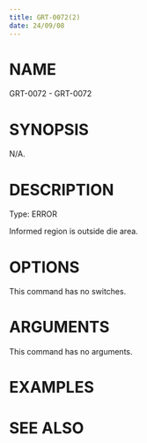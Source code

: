 ```yaml
---
title: GRT-0072(2)
date: 24/09/08
---
```


# NAME

GRT-0072 - GRT-0072

# SYNOPSIS

N/A.

# DESCRIPTION

Type: ERROR

Informed region is outside die area.

# OPTIONS

This command has no switches.

# ARGUMENTS

This command has no arguments.

# EXAMPLES

# SEE ALSO
